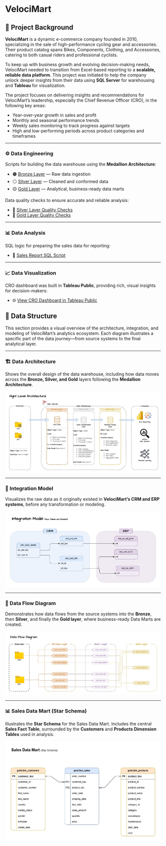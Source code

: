 # VelociMart

## 📘 Project Background

**VelociMart** is a dynamic e-commerce company founded in 2010, specializing in the sale of high-performance cycling gear and accessories. Their product catalog spans Bikes, Components, Clothing, and Accessories, catering to both casual riders and professional cyclists.

To keep up with business growth and evolving decision-making needs, VelociMart needed to transition from Excel-based reporting to a **scalable, reliable data platform**. This project was initiated to help the company unlock deeper insights from their data using **SQL Server** for warehousing and **Tableau** for visualization.

The project focuses on delivering insights and recommendations for VelociMart’s leadership, especially the Chief Revenue Officer (CRO), in the following key areas:

- Year-over-year growth in sales and profit  
- Monthly and seasonal performance trends  
- Weekly sales monitoring to track progress against targets  
- High and low-performing periods across product categories and timeframes  

---

### ⚙️ Data Engineering

Scripts for building the data warehouse using the **Medallion Architecture**:

- 🟤 [Bronze Layer](scripts/bronze) — Raw data ingestion  
- ⚪ [Silver Layer](scripts/silver) — Cleaned and conformed data  
- 🟡 [Gold Layer](scripts/gold) — Analytical, business-ready data marts  

Data quality checks to ensure accurate and reliable analysis:

- 🧪 [Silver Layer Quality Checks](tests/quality_checks_silver.sql)  
- 🧪 [Gold Layer Quality Checks](tests/quality_checks_gold.sql)

---

### 📊 Data Analysis

SQL logic for preparing the sales data for reporting:

- 📄 [Sales Report SQL Script](scripts/reports/sales_report.sql)

---

### 📈 Data Visualization

CRO dashboard was built in **Tableau Public**, providing rich, visual insights for decision-makers:

- 🌐 [View CRO Dashboard in Tableau Public](https://public.tableau.com/shared/HBWCH3TXQ?:display_count=n&:origin=viz_share_link)

## 🧱 Data Structure

This section provides a visual overview of the architecture, integration, and modeling of VelociMart’s analytics ecosystem. Each diagram illustrates a specific part of the data journey—from source systems to the final analytical layer.

---

### 🏗️ Data Architecture

Shows the overall design of the data warehouse, including how data moves across the **Bronze, Silver, and Gold** layers following the **Medallion Architecture**.

![Data Architecture](docs/Data%20Architecture.jpg)

---

### 🔗 Integration Model

Visualizes the raw data as it originally existed in **VelociMart’s CRM and ERP systems**, before any transformation or modeling.

![Integration Model](docs/Integration_Model.jpg)

---

### 🔄 Data Flow Diagram

Demonstrates how data flows from the source systems into the **Bronze**, then **Silver**, and finally the **Gold layer**, where business-ready Data Marts are created.

![Data Flow Diagram](docs/Data%20Flow%20Diagram.jpg)

---

### 📊 Sales Data Mart (Star Schema)

Illustrates the **Star Schema** for the Sales Data Mart. Includes the central **Sales Fact Table**, surrounded by the **Customers** and **Products Dimension Tables** used in analysis.

![Sales Data Mart](docs/Sales%20Data%20Mart.jpg)

